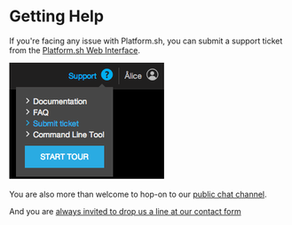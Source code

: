 # Getting Help

If you're facing any issue with Platform.sh, you can submit a support
ticket from the [Platform.sh Web Interface](../../user_guide/overview/web-ui/).

![Support Ticket](/images/support-ticket.png)

You are also more than welcome to hop-on to our [public chat channel](https://www.hipchat.com/gDhZI6ha6).

And you are [always invited to drop us a line at our contact form](https://platform.sh/contact/#form)